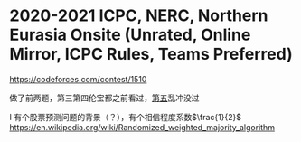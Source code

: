   # 2020-2021 ICPC, NERC, Northern Eurasia Onsite (Unrated, Online Mirror, ICPC Rules, Teams Preferred)
  https://codeforces.com/contest/1510
  
 做了前两题，第三第四伦宝都之前看过，[第五](https://codeforces.com/contest/1510/problem/I )乱冲没过

I 有个股票预测问题的背景（？），有个相信程度系数$\frac{1}{2}$
 https://en.wikipedia.org/wiki/Randomized_weighted_majority_algorithm
 
